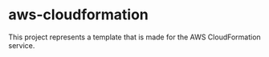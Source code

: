 # aws-cloudformation
This project represents a template that is made for the AWS CloudFormation service.
